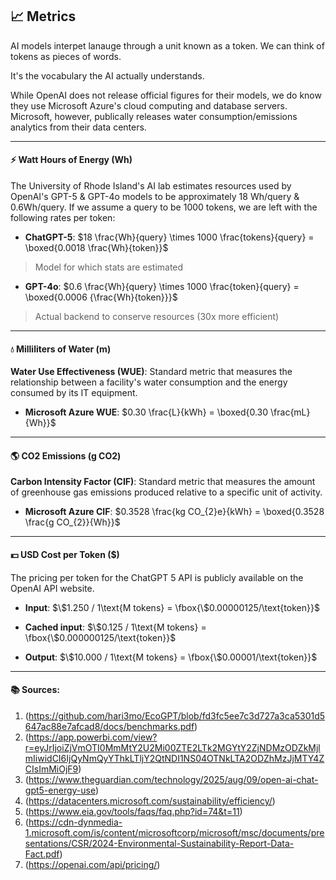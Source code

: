## 📈 Metrics

AI models interpet lanauge through a unit known as a token. We can think of tokens as pieces of words.

It's the vocabulary the AI actually understands.

While OpenAI does not release official figures for their models, we do know they use Microsoft Azure's cloud computing and database servers. Microsoft, however, publically releases water consumption/emissions analytics from their data centers.

---
#### ⚡ Watt Hours of Energy (Wh)

The University of Rhode Island's AI lab estimates resources used by OpenAI's GPT-5 & GPT-4o models to be approximately 18 Wh/query & 0.6Wh/query. If we assume a query to be 1000 tokens, we are left with the following rates per token:

- **ChatGPT-5**: $18 \frac{Wh}{query} \times 1000 \frac{tokens}{query} = \boxed{0.0018 \frac{Wh}{token}}$
> Model for which stats are estimated

- **GPT-4o**: $0.6 \frac{Wh}{query} \times 1000 \frac{token}{query} = \boxed{0.0006 {\frac{Wh}{token}}}$
> Actual backend to conserve resources (30x more efficient)

---
#### 💧 Milliliters of Water (m)  

**Water Use Effectiveness (WUE)**: Standard metric that measures the relationship between a facility's water consumption and the energy consumed by its IT equipment.

- **Microsoft Azure WUE**:  $0.30 \frac{L}{kWh} = \boxed{0.30 \frac{mL}{Wh}}$  
---

#### 🌎 CO2 Emissions (g CO2)

**Carbon Intensity Factor (CIF)**: Standard metric that measures the amount of greenhouse gas emissions produced relative to a specific unit of activity.

- **Microsoft Azure CIF**: $0.3528 \frac{kg CO_{2}e}{kWh} = \boxed{0.3528 \frac{g CO_{2}}{Wh}}$

  
---
#### 💵 USD Cost per Token ($)

The pricing per token for the ChatGPT 5 API is publicly available on the OpenAI API website.

- **Input**: $\$1.250 / 1\text{M tokens} = \fbox{\$0.00000125/\text{token}}$

- **Cached input**: $\$0.125 / 1\text{M tokens} = \fbox{\$0.000000125/\text{token}}$

- **Output**: $\$10.000 / 1\text{M tokens} = \fbox{\$0.00001/\text{token}}$

---
#### 📚 Sources:
1. (https://github.com/hari3mo/EcoGPT/blob/fd3fc5ee7c3d727a3ca5301d5647ac88e7afcad8/docs/benchmarks.pdf)
2. (https://app.powerbi.com/view?r=eyJrIjoiZjVmOTI0MmMtY2U2Mi00ZTE2LTk2MGYtY2ZjNDMzODZkMjlmIiwidCI6IjQyNmQyYThkLTljY2QtNDI1NS04OTNkLTA2ODZhMzJjMTY4ZCIsImMiOjF9)
3. (https://www.theguardian.com/technology/2025/aug/09/open-ai-chat-gpt5-energy-use)
4. (https://datacenters.microsoft.com/sustainability/efficiency/)
5. (https://www.eia.gov/tools/faqs/faq.php?id=74&t=11)
6. (https://cdn-dynmedia-1.microsoft.com/is/content/microsoftcorp/microsoft/msc/documents/presentations/CSR/2024-Environmental-Sustainability-Report-Data-Fact.pdf)
7. (https://openai.com/api/pricing/)
